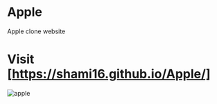 # Apple
Apple clone website
# Visit [https://shami16.github.io/Apple/]

![apple](https://github.com/shami16/Apple/assets/120793091/4c6733e5-62bd-438b-8ad3-420e002d2684)




